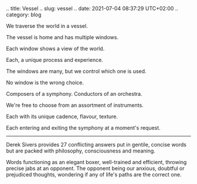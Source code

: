 .. title: Vessel
.. slug: vessel
.. date: 2021-07-04 08:37:29 UTC+02:00
.. category: blog

We traverse the world in a vessel.

The vessel is home and has multiple windows.

Each window shows a view of the world.

Each, a unique process and experience.

The windows are many, but we control which one is used.

No window is the wrong choice.

Composers of a symphony. Conductors of an orchestra.

We're free to choose from an assortment of instruments.

Each with its unique cadence, flavour, texture.

Each entering and exiting the symphony at a moment's request.

---

Derek Sivers provides 27 conflicting answers put in gentile, concise words but are packed with philosophy, consciousness and meaning. 

Words functioning as an elegant boxer, well-trained and efficient, throwing precise jabs at an opponent. The opponent being our anxious, doubtful or prejudiced thoughts, wondering if any of life's paths are the correct one.

